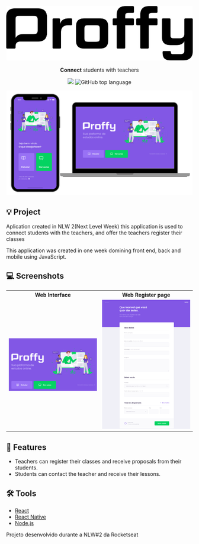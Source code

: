 <div align="center">
  <img src=".github/logo.svg">
  <p><strong>Connect</strong> students with teachers<p>

![](https://img.shields.io/badge/NLW-2-blueviolet?style=flat-square)
<img alt="GitHub top language" src="https://img.shields.io/github/languages/top/HigorSnt/proffy?style=flat-square">
</div>

<p align="center">
  <img alt="project" width="650px" src=".github/image.png">
<p>

## 💡 Project 

Aplication created in NLW 2(Next Level Week) this application is used to connect students with the teachers, and offer the teachers register their classes

This application was created in one week domining front end, back and mobile using JavaScript.

## 💻 Screenshots

<table>
	<tr>
		<th width="50%">
			Web Interface<br>
		</th>
		<th width="50%">
			Web Register page<br>
		</th>
	</tr>	
	</tr>
	<tr>
		<td>
			<img width="800" src=".github/Home.png">
		</td>
		<td>
			<img width="800" src=".github/Form.png">
		</td>
	</tr>
</table>


## 🧾 Features

* Teachers can register their classes and receive proposals from their students.
* Students can contact the teacher and receive their lessons.

## 🛠 Tools 

- [React](https://reactjs.org/)
- [React Native](http://reactnative.dev/)
- [Node.js](https://nodejs.org/en/docs/)

 Projeto desenvolvido durante a NLW#2 da Rocketseat
